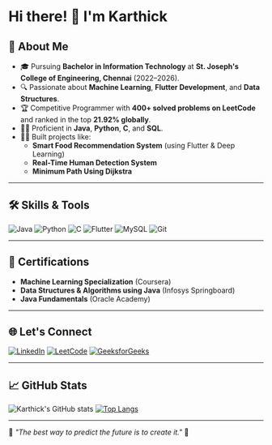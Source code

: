 # Hi there! 👋 I'm Karthick

## 🚀 About Me
- 🎓 Pursuing **Bachelor in Information Technology** at **St. Joseph's College of Engineering, Chennai** (2022–2026).
- 🔍 Passionate about **Machine Learning**, **Flutter Development**, and **Data Structures**.
- 🏆 Competitive Programmer with **400+ solved problems on LeetCode** and ranked in the top **21.92% globally**.
- 🧑‍💻 Proficient in **Java**, **Python**, **C**, and **SQL**.
- 👷‍♂️ Built projects like:
  - **Smart Food Recommendation System** (using Flutter & Deep Learning)
  - **Real-Time Human Detection System**
  - **Minimum Path Using Dijkstra**

---

## 🛠️ Skills & Tools
![Java](https://img.shields.io/badge/Java-%23ED8B00.svg?style=flat&logo=java&logoColor=white)
![Python](https://img.shields.io/badge/Python-3670A0?style=flat&logo=python&logoColor=ffdd54)
![C](https://img.shields.io/badge/C-%2300599C.svg?style=flat&logo=c&logoColor=white)
![Flutter](https://img.shields.io/badge/Flutter-%2302569B.svg?style=flat&logo=Flutter&logoColor=white)
![MySQL](https://img.shields.io/badge/MySQL-%2300f.svg?style=flat&logo=mysql&logoColor=white)
![Git](https://img.shields.io/badge/Git-%23F05033.svg?style=flat&logo=git&logoColor=white)

---

## 🌟 Certifications
- **Machine Learning Specialization** (Coursera)
- **Data Structures & Algorithms using Java** (Infosys Springboard)
- **Java Fundamentals** (Oracle Academy)

---

## 🌐 Let's Connect
[![LinkedIn](https://img.shields.io/badge/LinkedIn-%230077B5.svg?style=flat&logo=linkedin&logoColor=white)](www.linkedin.com/in/karthick2605)
[![LeetCode](https://img.shields.io/badge/LeetCode-%23FFA116.svg?style=flat&logo=leetcode&logoColor=black)](https://leetcode.com/u/KARTHICK2605/)
[![GeeksforGeeks](https://img.shields.io/badge/GeeksforGeeks-%2300C853.svg?style=flat&logo=geeksforgeeks&logoColor=white)](https://www.geeksforgeeks.org/user/karthicksargsg9/)

---

## 📈 GitHub Stats
![Karthick's GitHub stats](https://github-readme-stats.vercel.app/api?username=your-username&show_icons=true&theme=radical)
[![Top Langs](https://github-readme-stats.vercel.app/api/top-langs/?username=your-username&layout=compact&theme=radical)](https://github.com/anuraghazra/github-readme-stats)

---

🌟 _"The best way to predict the future is to create it."_ 🌟
